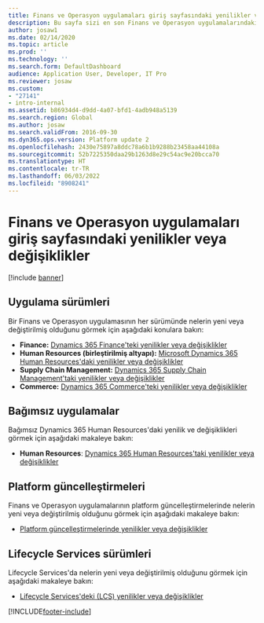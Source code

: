 ```yaml
---
title: Finans ve Operasyon uygulamaları giriş sayfasındaki yenilikler veya değişiklikler
description: Bu sayfa sizi en son Finans ve Operasyon uygulamalarındaki yeni özellikler hakkında bilgi almanıza yardımcı olabilecek konulara yönlendirir.
author: josaw1
ms.date: 02/14/2020
ms.topic: article
ms.prod: ''
ms.technology: ''
ms.search.form: DefaultDashboard
audience: Application User, Developer, IT Pro
ms.reviewer: josaw
ms.custom:
- "27141"
- intro-internal
ms.assetid: b86934d4-d9dd-4a07-bfd1-4adb948a5139
ms.search.region: Global
ms.author: josaw
ms.search.validFrom: 2016-09-30
ms.dyn365.ops.version: Platform update 2
ms.openlocfilehash: 2430e75897a8ddc78a6b1b9288b23458aa44108a
ms.sourcegitcommit: 52b7225350daa29b1263d8e29c54ac9e20bcca70
ms.translationtype: HT
ms.contentlocale: tr-TR
ms.lasthandoff: 06/03/2022
ms.locfileid: "8908241"
---
```

# <a name="whats-new-or-changed-in-finance-and-operations-apps-home-page"></a>Finans ve Operasyon uygulamaları giriş sayfasındaki yenilikler veya değişiklikler

[!include [banner](../includes/banner.md)]


## <a name="application-releases"></a>Uygulama sürümleri

Bir Finans ve Operasyon uygulamasının her sürümünde nelerin yeni veya değiştirilmiş olduğunu görmek için aşağıdaki konulara bakın:

- **Finance:** [Dynamics 365 Finance'teki yenilikler veya değişiklikler](../../../finance/get-started/whats-new-home-page.md)
- **Human Resources (birleştirilmiş altyapı):** [Microsoft Dynamics 365 Human Resources'daki yenilikler veya değişiklikler](../../../human-resources/get-started/hr-whats-new-changed-10-0-26.md)  
- **Supply Chain Management:** [Dynamics 365 Supply Chain Management'taki yenilikler veya değişiklikler](../../../supply-chain/get-started/whats-new-home-page.md) 
- **Commerce:** [Dynamics 365 Commerce'teki yenilikler veya değişiklikler](../../../commerce/get-started/whats-new-home-page.md)


## <a name="stand-alone-applications"></a>Bağımsız uygulamalar

Bağımsız Dynamics 365 Human Resources'daki yenilik ve değişiklikleri görmek için aşağıdaki makaleye bakın:

- **Human Resources**: [Dynamics 365 Human Resources'taki yenilikler veya değişiklikler](../../../human-resources/hr-admin-whats-new.md)

## <a name="platform-updates"></a>Platform güncelleştirmeleri

Finans ve Operasyon uygulamalarının platform güncelleştirmelerinde nelerin yeni veya değiştirilmiş olduğunu görmek için aşağıdaki makaleye bakın:

- [Platform güncelleştirmelerinde yenilikler veya değişiklikler](../../dev-itpro/get-started/whats-new-home-page.md)

## <a name="lifecycle-services-releases"></a>Lifecycle Services sürümleri
Lifecycle Services'da nelerin yeni veya değiştirilmiş olduğunu görmek için aşağıdaki makaleye bakın:

- [Lifecycle Services'deki (LCS) yenilikler veya değişiklikler](../../dev-itpro/lifecycle-services/whats-new-lcs.md)




[!INCLUDE[footer-include](../../../includes/footer-banner.md)]

